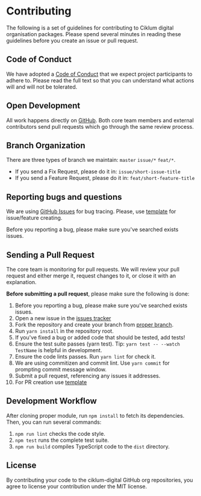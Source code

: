 # Contributing

The following is a set of guidelines for contributing to Ciklum digital organisation packages. Please spend several minutes in reading these guidelines before you create an issue or pull request.

## Code of Conduct

We have adopted a [Code of Conduct](https://github.com/ciklum-digital/module-skeleton/blob/master/CODE_OF_CONDUCT.md) that we expect project participants to adhere to. Please read the full text so that you can understand what actions will and will not be tolerated.

## Open Development

All work happens directly on [GitHub](https://github.com/ciklum-digital). Both core team members and external contributors send pull requests which go through the same review process.

## Branch Organization

There are three types of branch we maintain: `master` `issue/*` `feat/*`.
 
- If you send a Fix Request, please do it in: `issue/short-issue-title`
- If you send a Feature Request, please do it in: `feat/short-feature-title`

## Reporting bugs and questions

We are using [GitHub Issues](https://github.com/ciklum-digital/module-skeleton/issues) for bug tracing. Please, use [template](https://github.com/ciklum-digital/module-skeleton/tree/master/.github/ISSUE_TEMPLATE) for issue/feature creating.

Before you reporting a bug, please make sure you've searched exists issues.

## Sending a Pull Request

The core team is monitoring for pull requests. We will review your pull request and either merge it, request changes to it, or close it with an explanation.

**Before submitting a pull request**, please make sure the following is done:

1. Before you reporting a bug, please make sure you've searched exists issues.
1. Open a new issue in the [issues tracker](https://github.com/ciklum-digital/module-skeleton/issues)
1. Fork the repository and create your branch from [proper branch](#Branch-Organization).
1. Run `yarn install` in the repository root.
1. If you've fixed a bug or added code that should be tested, add tests!
1. Ensure the test suite passes (yarn test). Tip: `yarn test -- --watch TestName` is helpful in development.
1. Ensure the code lints passes. Run `yarn lint` for check it.
1. We are using commitizen and commit lint. Use `yarn commit` for prompting commit message window.
1. Submit a pull request, referencing any issues it addresses.
1. For PR creation use [template]([template](https://github.com/ciklum-digital/module-skeleton/tree/master/.github/PULL_REQUEST_TEMPLATE.md))

## Development Workflow

After cloning proper module, run `npm install` to fetch its dependencies. Then, you can run several commands:

1. `npm run lint` checks the code style.
1. `npm test` runs the complete test suite.
1. `npm run build` compiles TypeScript code to the `dist` directory.

## License

By contributing your code to the ciklum-digital GitHub org repositories, you agree to license your contribution under the MIT license.
